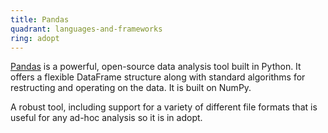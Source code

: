 ```yaml
---
title: Pandas
quadrant: languages-and-frameworks
ring: adopt
---
```


[Pandas](https://pandas.pydata.org/) is a powerful, open-source data analysis
tool built in Python. It offers a flexible DataFrame structure along with
standard algorithms for restructing and operating on the data. It is built
on NumPy.

A robust tool, including support for a variety of different file formats
that is useful for any ad-hoc analysis so it is in adopt.
